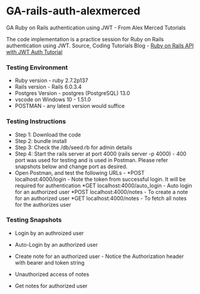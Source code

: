 # GA-rails-auth-alexmerced
GA Ruby on Rails authentication using JWT - From Alex Merced Tutorials


The code implementation is a practice session for Ruby on Rails authentication using JWT.
Source, Coding Tutorials Blog - [Ruby on Rails API with JWT Auth Tutorial](https://tuts.alexmercedcoder.com/ruby-tut/)

### Testing Environment

 - Ruby version - ruby 2.7.2p137
 - Rails version - Rails 6.0.3.4
 - Postgres Version - postgres (PostgreSQL) 13.0
 - vscode on Windows 10 - 1.51.0
 - POSTMAN - any latest version would suffice
 
 ### Testing Instructions
 
 - Step 1: Download the code
 - Step 2: bundle install
 - Step 3: Check the /db/seed.rb for admin details
 - Step 4: Start the rails server at port 4000 (rails server -p 4000) - 400 port was used for testing and is used in Postman. Please refer snapshots below and change port as desired.
 - Open Postman, and test the following URLs - 
  *POST localhost:4000/login - Note the token from successful login. It will be required for authentication
  *GET localhost:4000/auto_login - Auto login for an authorized user
  *POST localhost:4000/notes - To create a note for an authorized user
  *GET localhost:4000/notes - To fetch all notes for the authorizes user 


### Testing Snapshots

- Login by an authroized user

  [](./img/01-login.png)
  
- Auto-Login by an authorized user

 [](./img/02-auto-login.png)
 
 - Create note for an authorized user - Notice the Authorization header with bearer and token string
 
  [](./img/03-create-note-for-authorized-user.png)
  
  - Unauthorized access of notes
  
  [](./img/03-unauthorized-access.png)
  
  - Get notes for authorized user
  
    [](./img/04-gett-notes-for-authorized-user.png)



